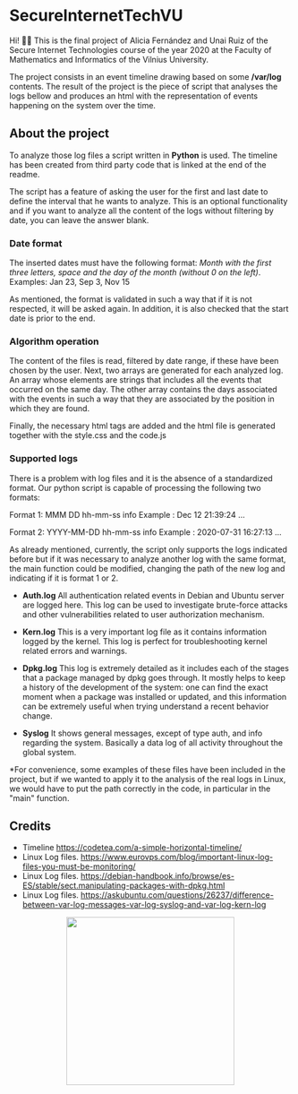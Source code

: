 # SecureInternetTechVU

Hi! 👋🏼 This is the final project of Alicia Fernández and Unai Ruiz of the Secure Internet Technologies course of the year 2020 at the Faculty of Mathematics and Informatics of the Vilnius University.

The project consists in an event timeline drawing based on some **/var/log** contents. The result of the project is the piece of script that analyses the logs bellow and produces an html with the representation of events happening on the system over the time.


## About the project

To analyze those log files a script written in **Python** is used. The timeline has been created from third party code that is linked at the end of the readme.

The script has a feature of asking the user for the first and last date to define the interval that he wants to analyze. This is an optional functionality and if you want to analyze all the content of the logs without filtering by date, you can leave the answer blank.

### Date format
The inserted dates must have the following format: *Month with the first three letters, space and the day of the month (without 0 on the left)*. Examples: Jan 23, Sep 3, Nov 15

As mentioned, the format is validated in such a way that if it is not respected, it will be asked again. In addition, it is also checked that the start date is prior to the end. 

### Algorithm operation
The content of the files is read, filtered by date range, if these have been chosen by the user. Next, two arrays are generated for each analyzed log. An array whose elements are strings that includes all the events that occurred on the same day. The other array contains the days associated with the events in such a way that they are associated by the position in which they are found. 

Finally, the necessary html tags are added and the html file is generated together with the style.css and the code.js

### Supported logs

There is a problem with log files and it is the absence of a standardized format. Our python script is capable of processing the following two formats:

Format 1: MMM DD hh-mm-ss info
Example : Dec 12 21:39:24 ...

Format 2: YYYY-MM-DD hh-mm-ss info
Example : 2020-07-31 16:27:13 ...

As already mentioned, currently, the script only supports the logs indicated before but if it was necessary to analyze another log with the same format, the main function could be modified, changing the path of the new log and indicating if it is format 1 or 2.

 - **Auth.log**
All authentication related events in Debian and Ubuntu server are logged here. This log can be used to investigate brute-force attacks and other vulnerabilities related to user authorization mechanism.

 - **Kern.log**
This is a very important log file as it contains information logged by the kernel.    This log is perfect for troubleshooting kernel related errors and warnings.

 - **Dpkg.log**
This log is extremely detailed as it includes each of the stages that a package managed by dpkg goes through. It mostly helps to keep a history of the development of the system: one can find the exact moment when a package was installed or updated, and this information can be extremely useful when trying understand a recent behavior change.

 - **Syslog**
It shows general messages, except of type auth, and info regarding the system. Basically a data log of all activity throughout the global system. 

*For convenience, some examples of these files have been included in the project, but if we wanted to apply it to the analysis of the real logs in Linux, we would have to put the path correctly in the code, in particular in the "main" function.


## Credits

 - Timeline https://codetea.com/a-simple-horizontal-timeline/
 - Linux Log files. https://www.eurovps.com/blog/important-linux-log-files-you-must-be-monitoring/
 - Linux Log files. https://debian-handbook.info/browse/es-ES/stable/sect.manipulating-packages-with-dpkg.html
 - Linux Log files. https://askubuntu.com/questions/26237/difference-between-var-log-messages-var-log-syslog-and-var-log-kern-log




<p align="center">
<img width="300" src="https://www.vu.lt/site_images/new_og/logo_lt.png">
</p>